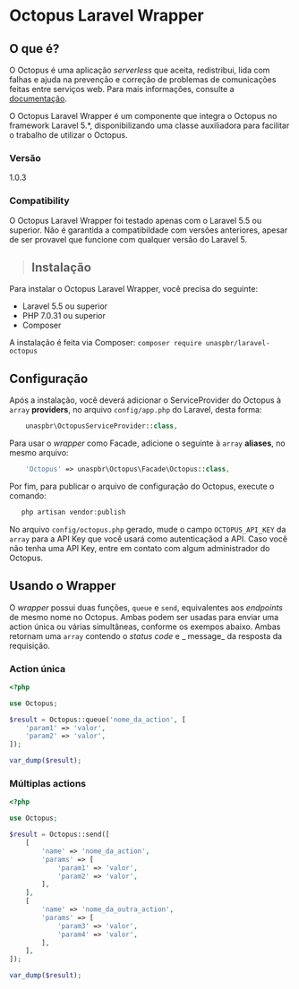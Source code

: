 # Octopus Laravel Wrapper

## O que é?

O Octopus é uma aplicação _serverless_ que aceita, redistribui, lida com falhas e ajuda na prevenção e correção de problemas de comunicações feitas entre serviços web. Para mais informações, consulte a [documentação](https://documentation-octopus.wedeploy.io/).

O Octopus Laravel Wrapper é um componente que integra o Octopus no framework Laravel 5.*, disponibilizando uma classe auxiliadora para facilitar o trabalho de utilizar o Octopus.


### Versão

1.0.3

### Compatibility

O Octopus Laravel Wrapper foi testado apenas com o Laravel 5.5 ou superior. Não é garantida a compatibildade com versões anteriores, apesar de ser provavel que funcione com qualquer versão do Laravel 5.


>## Instalação

Para instalar o Octopus Laravel Wrapper, você precisa do seguinte:
 - Laravel 5.5 ou superior
 - PHP 7.0.31 ou superior
 - Composer

A instalação é feita via Composer:
```composer require unaspbr/laravel-octopus```

## Configuração

Após a instalação, você deverá adicionar o ServiceProvider do Octopus à `array` **providers**, no arquivo `config/app.php` do Laravel, desta forma:

```php
	unaspbr\OctopusServiceProvider::class,
```

Para usar o _wrapper_ como Facade, adicione o seguinte à `array` **aliases**, no mesmo arquivo:

```php
	'Octopus' => unaspbr\Octopus\Facade\Octopus::class,
```

Por fim, para publicar o arquivo de configuração do Octopus, execute o comando:

 ```php 
	php artisan vendor:publish
 ```

No arquivo `config/octopus.php` gerado, mude o campo `OCTOPUS_API_KEY` da `array` para a API Key que você usará como autenticaçãod a API. Caso você não tenha uma API Key, entre em contato com algum administrador do Octopus.


## Usando o Wrapper

O _wrapper_ possui duas funções, `queue` e `send`, equivalentes aos _endpoints_ de mesmo nome no Octopus. Ambas podem ser usadas para enviar uma action única ou várias simultâneas, conforme os exempos abaixo. Ambas retornam uma `array` contendo o _status code_ e _ message_ da resposta da requisição.

### Action única
```php
<?php

use Octopus;

$result = Octopus::queue('nome_da_action', [
	'param1' => 'valor',
	'param2' => 'valor',
]);

var_dump($result);
```

### Múltiplas actions

```php
<?php

use Octopus;

$result = Octopus::send([
	[
		'name' => 'nome_da_action',
		'params' => [
			'param1' => 'valor',
			'param2' => 'valor',
		],
	],
	[
		'name' => 'nome_da_outra_action',
		'params' => [
			'param3' => 'valor',
			'param4' => 'valor',
		],
	],
]);

var_dump($result);
```
